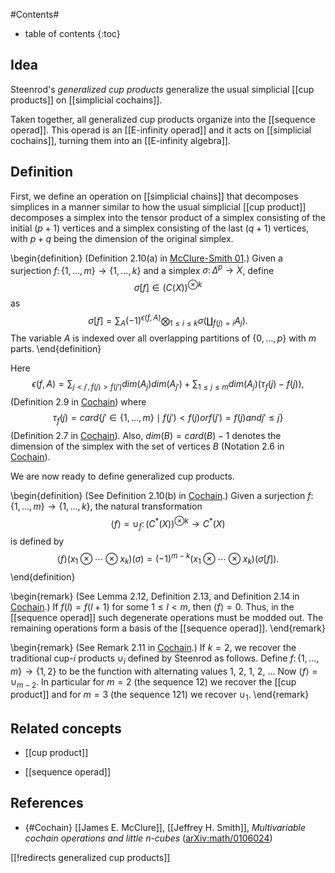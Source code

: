 
#Contents#
* table of contents
{:toc}


## Idea

Steenrod's _generalized cup products_ generalize the usual simplicial [[cup products]] on [[simplicial cochains]].

Taken together, all generalized cup products organize into the [[sequence operad]].
This operad is an [[E-infinity operad]] and it acts on [[simplicial cochains]],
turning them into an [[E-infinity algebra]].

## Definition

First, we define an operation on [[simplicial chains]]
that decomposes simplices in a manner similar
to how the usual simplicial [[cup product]] decomposes
a simplex into the tensor product of a simplex
consisting of the initial $(p+1)$ vertices
and a simplex consisting of the last $(q+1)$ vertices,
with $p+q$ being the dimension of the original simplex.

\begin{definition}
(Definition 2.10(a) in [McClure-Smith 01](#Cochain).)
Given a surjection $f\colon\{1,\ldots,m\}\to\{1,\ldots,k\}$
and a simplex $\sigma\colon\Delta^p\to X$,
define
$$\sigma[f]\in(C(X))^{\otimes k}$$
as
$$\sigma[f]=\sum_A (-1)^{\epsilon(f,A)}\bigotimes_{1\le i\le k}\sigma\left(\coprod_{f(j)=i}A_j\right).$$
The variable $A$ is indexed over all overlapping partitions of $\{0,\ldots,p\}$ with $m$ parts.
\end{definition}

Here
$$\epsilon(f,A)=\sum_{j\lt j',f(j)\gt f(j')}dim(A_j)dim(A_{j'})+\sum_{1\le j\le m}dim(A_j)(\tau_f(j)-f(j)),$$
(Definition 2.9 in [Cochain](#Cochain))
where
$$\tau_f(j)=card\{j'\in\{1,\ldots,m\}\mid f(j')\lt f(j) or f(j')=f(j) and j'\le j\}$$
(Definition 2.7 in [Cochain](#Cochain)).
Also, $dim(B)=card(B)-1$ denotes the dimension of the simplex with the set of vertices $B$
(Notation 2.6 in [Cochain](#Cochain)).

We are now ready to define generalized cup products.

\begin{definition}
(See Definition 2.10(b) in [Cochain](#Cochain).)
Given a surjection $f\colon \{1,\ldots,m\}\to\{1,\ldots,k\}$,
the natural transformation
$$\langle f\rangle=\cup_f\colon (C^*(X))^{\otimes k}\to C^*(X)$$
is defined by
$$\langle f\rangle(x_1\otimes\cdots\otimes x_k)(\sigma)=(-1)^{m-k}(x_1\otimes\cdots\otimes x_k)(\sigma[f]).$$
\end{definition}

\begin{remark}
(See Lemma 2.12, Definition 2.13, and Definition 2.14 in [Cochain](#Cochain).)
If $f(l)=f(l+1)$ for some $1\le l\lt m$, then $\langle f\rangle=0$.
Thus, in the [[sequence operad]] such degenerate operations must be modded out.
The remaining operations form a basis of the [[sequence operad]].
\end{remark}

\begin{remark}
(See Remark 2.11 in [Cochain](#Cochain).)
If $k=2$, we recover the traditional cup-$i$ products $\cup_i$ defined by Steenrod as follows.
Define $f\colon\{1,\ldots,m\}\to\{1,2\}$
to be the function with alternating values 1, 2, 1, 2, …
Now $\langle f\rangle=\cup_{m-2}$.
In particular for $m=2$ (the sequence 12) we recover the [[cup product]]
and for $m=3$ (the sequence 121) we recover $\cup_1$.
\end{remark}

## Related concepts

* [[cup product]]

* [[sequence operad]]

## References


* {#Cochain} [[James E. McClure]], [[Jeffrey H. Smith]],
_Multivariable cochain operations and little $n$-cubes_
([arXiv:math/0106024](https://arxiv.org/abs/math/0106024))


[[!redirects generalized cup products]]
